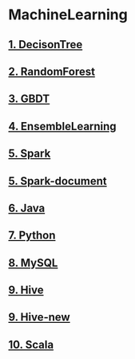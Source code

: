 # MachineLearning

## [1. DecisonTree](https://github.com/tygxy/MachineLearning/blob/master/DecisonTree.md)
## [2. RandomForest](https://github.com/tygxy/MachineLearning/blob/master/RandomForest.md)
## [3. GBDT](https://github.com/tygxy/MachineLearning/blob/master/GBDT.md)
## [4. EnsembleLearning](https://github.com/tygxy/MachineLearning/blob/master/EnsembleLearning.md)
## [5. Spark](https://github.com/tygxy/MachineLearning/blob/master/Spark.md)
## [5. Spark-document](https://github.com/tygxy/MachineLearning/blob/master/spark-document.md)
## [6. Java](https://github.com/tygxy/MachineLearning/blob/master/Java.md)
## [7. Python](https://github.com/tygxy/MachineLearning/blob/master/Python.md)
## [8. MySQL](https://github.com/tygxy/MachineLearning/blob/master/MySQL.md)
## [9. Hive](https://github.com/tygxy/MachineLearning/blob/master/HIVE.md)
## [9. Hive-new](https://github.com/tygxy/MachineLearning/blob/master/hive-new.md)
## [10. Scala](https://github.com/tygxy/MachineLearning/blob/master/Scala.md)
